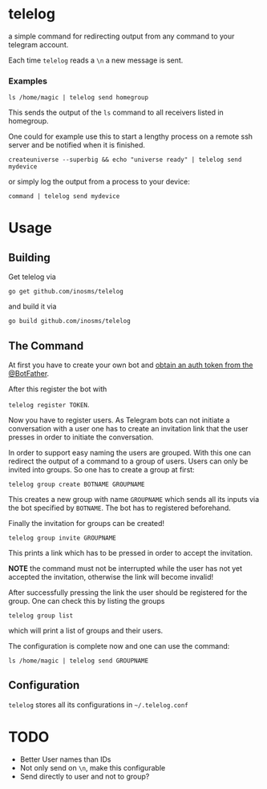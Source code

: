 # telelog
a simple command for redirecting output from any command to your telegram account.

Each time `telelog` reads a `\n` a new message is sent.

### Examples

`ls /home/magic | telelog send homegroup`

This sends the output of the `ls` command to all receivers listed in homegroup.

One could for example use this to start a lengthy process on a remote ssh server and be notified when it is finished.

`createuniverse --superbig && echo "universe ready" | telelog send mydevice`

or simply log the output from a process to your device:

`command | telelog send mydevice`

# Usage

## Building
Get telelog via

`go get github.com/inosms/telelog`

and build it via

`go build github.com/inosms/telelog`

## The Command

At first you have to create your own bot and [obtain an auth token from the @BotFather](https://core.telegram.org/bots).

After this register the bot with

`telelog register TOKEN`.

Now you have to register users. As Telegram bots can not initiate a conversation with a user one has to create an invitation link that the user presses in order to initiate the conversation.

In order to support easy naming the users are grouped. With this one can redirect the output of a command to a group of users. Users can only be invited into groups. So one has to create a group at first:

`telelog group create BOTNAME GROUPNAME`

This creates a new group with name `GROUPNAME` which sends all its inputs via the bot specified by `BOTNAME`.
The bot has to registered beforehand.

Finally the invitation for groups can be created!

`telelog group invite GROUPNAME`

This prints a link which has to be pressed in order to accept the invitation.

**NOTE** the command must not be interrupted while the user has not yet accepted the invitation, otherwise the link will become invalid!

After successfully pressing the link the user should be registered for the group. One can check this by listing the groups

`telelog group list`

which will print a list of groups and their users.


The configuration is complete now and one can use the command:

`ls /home/magic | telelog send GROUPNAME`

## Configuration

`telelog` stores all its configurations in `~/.telelog.conf`


# TODO
- Better User names than IDs
- Not only send on `\n`, make this configurable
- Send directly to user and not to group?
